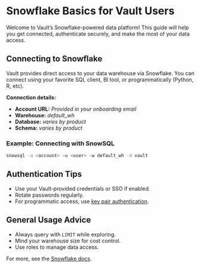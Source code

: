 # Snowflake Basics for Vault Users

Welcome to Vault’s Snowflake-powered data platform! This guide will help you get connected, authenticate securely, and make the most of your data access.

## Connecting to Snowflake

Vault provides direct access to your data warehouse via Snowflake. You can connect using your favorite SQL client, BI tool, or programmatically (Python, R, etc).

**Connection details:**
- **Account URL:** _Provided in your onboarding email_
- **Warehouse:** _default_wh_
- **Database:** _varies by product_
- **Schema:** _varies by product_

### Example: Connecting with SnowSQL
```sh
snowsql -a <account> -u <user> -w default_wh -d vault
```

## Authentication Tips
- Use your Vault-provided credentials or SSO if enabled.
- Rotate passwords regularly.
- For programmatic access, use [key pair authentication](https://docs.snowflake.com/en/user-guide/key-pair-auth).

## General Usage Advice
- Always query with `LIMIT` while exploring.
- Mind your warehouse size for cost control.
- Use roles to manage data access.

For more, see the [Snowflake docs](https://docs.snowflake.com/).

